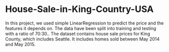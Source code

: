 # House-Sale-in-King-Country-USA
In this project, we used simple LinearRegression to predict the price and the features it depends on. The data have been split into training and testing with a ratio of 70:30.. The dataset contains house sale prices for King County, which includes Seattle. It includes homes sold between May 2014 and May 2015. 
